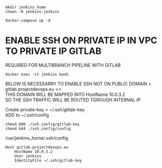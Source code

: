 
```
mkdir jenkins_home
chown -R jenkins:jenkins

docker-compose up -d
```


# ENABLE SSH ON PRIVATE IP IN VPC TO PRIVATE IP GITLAB
REQUIRED FOR MULTIBRANCH PIPELINE WITH GITLAB


```
docker exec -it jenkins bash
```

BELOW IS NECESSARRY TO ENABLE SSH NOT ON PUBLIC DOMAIN > gitlab.projectdevops.eu <<  
THIS DOMAIN WILL BE MAPPED INTO HostName 10.0.3.2  
SO THE SSH TRAFFIC WILL BE ROUTED TGROUGH INTERNAL IP  
 
Create private-key > ~/.ssh/gitlab-key  
ADD to ~/.ssh/config    
```
chmod 600 ./ssh_config/gitlab-key  
chmod 644 ./ssh_config/config  
```

/var/jenkins_home/.ssh/config  
```
Host gitlab.projectdevops.eu
    HostName 10.0.3.2
    User jenkins
    IdentityFile ~/.ssh/gitlab-key
```
